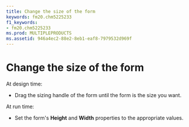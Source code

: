 ```yaml
---
title: Change the size of the form
keywords: fm20.chm5225233
f1_keywords:
- fm20.chm5225233
ms.prod: MULTIPLEPRODUCTS
ms.assetid: 946a4ec2-88e2-8eb1-eaf8-7979532d969f
---
```



# Change the size of the form

At design time:



- Drag the sizing handle of the form until the form is the size you want.
    

At run time:


- Set the form's  **Height** and **Width** properties to the appropriate values.
    



